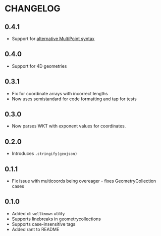 # CHANGELOG

## 0.4.1

* Support for [alternative MultiPoint syntax](https://github.com/mapbox/wellknown/pull/29)

## 0.4.0

* Support for 4D geometries

## 0.3.1

* Fix for coordinate arrays with incorrect lengths
* Now uses semistandard for code formatting and tap for tests

## 0.3.0

* Now parses WKT with exponent values for coordinates.

## 0.2.0

* Introduces `.stringify(geojson)`

## 0.1.1

* Fix issue with multicoords being overeager - fixes GeometryCollection cases

## 0.1.0

* Added cli `wellknown` utility
* Supports linebreaks in geometrycollections
* Supports case-insensitive tags
* Added rant to README
